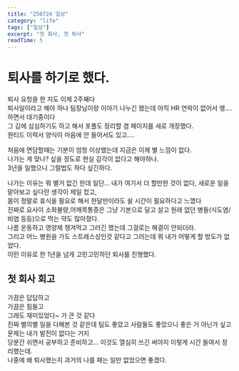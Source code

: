 ```yaml
---
title: "250724 일상"
category: "life"
tags: ["일상"]
excerpt: "첫 회사, 첫 퇴사"
readTime: 5
---
```


# 퇴사를 하기로 했다.

퇴사 요청을 한 지도 이제 2주째다  
퇴사일이라고 해야 하나 팀장님이랑 이야기 나누긴 했는데 아직 HR 연락이 없어서 엥.... 하면서 대기중이다  
그 김에 심심하기도 하고 해서 포폴도 정리할 겸 페이지를 새로 개장했다.  
원티드 이력서 양식이 마음에 안 들어서도 있고....   


처음에 면담할때는 기분이 엄청 이상했는데 지금은 이제 별 느낌이 없다.  
나가는 게 맞나? 싶을 정도로 현실 감각이 없다고 해야하나.  
3년을 일했으니 그럴법도 하다 싶긴하다.  


나가는 이유는 뭐 별거 없긴 한데 일단... 내가 여기서 더 할만한 것이 없다, 새로운 일을 맡아보고 싶다란 생각이 제일 컸고,  
몸이 정말로 휴식을 필요로 해서 한달만이라도 쉴 시간이 필요하다고 느꼈다  
진짜로 요사이 소화불량,어깨목통증은 그냥 기본으로 달고 살고 원래 없던 병들(식도염/비염 등등)으로 먹는 약도 많아졌다.  
나름 운동하고 영양제 챙겨먹고 그러긴 했는데 그걸로는 해결이 안되더라.  
그리고 어느 병원을 가도 스트레스성인것 같다고 그러는데 뭐 내가 어떻게 할 방도가 없었다.  
이런 이유로 한 1년을 넘게 고민고민하던 퇴사를 진행했다.  


## 첫 회사 회고

가끔은 답답하고  
가끔은 힘들고  
그래도 재미있었다~ 가 큰 것 같다  
진짜 별의별 일을 다해본 것 같은데 팀도 좋았고 사람들도 좋았으니 좋은 거 아닌가 싶고  
문제는 내가 발전이 없다는 거지  
당분간 쉬면서 공부하고 준비하고... 이것도 열심히 쓰긴 써야지 이렇게 시간 들여서 정리했는데.  
나중에 왜 퇴사했는지 과거의 나를 패는 일만 없었으면 좋겠다.  



